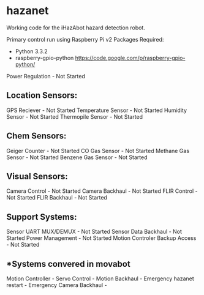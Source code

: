 hazanet
=======

Working code for the iHazAbot hazard detection robot.

Primary control run using Raspberry Pi v2
Packages Required:
* Python 3.3.2
* raspberry-gpio-python https://code.google.com/p/raspberry-gpio-python/

Power Regulation - Not Started

Location Sensors:
----------------------------------
GPS Reciever - Not Started
Temperature Sensor - Not Started
Humidity Sensor - Not Started
Thermopile Sensor - Not Started


Chem Sensors:
---------------------------------------
Geiger Counter - Not Started
CO Gas Sensor - Not Started
Methane Gas Sensor - Not Started
Benzene Gas Sensor - Not Started


Visual Sensors:
---------------------------------------
Camera Control - Not Started
Camera Backhaul - Not Started
FLIR Control - Not Started
FLIR Backhaul - Not Started

Support Systems:
---------------------------------------
Sensor UART MUX/DEMUX - Not Started
Sensor Data Backhaul - Not Started
Power Management - Not Started
Motion Controler Backup Access - Not Started


*Systems convered in movabot
----------------------------------------
Motion Controller -
Servo Control -
Motion Backhaul -
Emergency hazanet restart -
Emergency Camera Backhaul -

